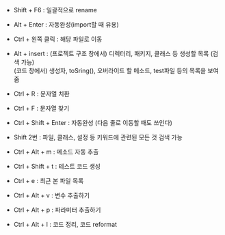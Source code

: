 - Shift + F6 : 일괄적으로 rename

  

- Alt + Enter : 자동완성(import할 때 유용)

 

- Ctrl + 왼쪽 클릭 : 해당 파일로 이동



- Alt + insert : (프로젝트 구조 창에서) 디렉터리, 패키지, 클래스 등 생성할 목록 (검색 가능)  
                 (코드 창에서) 생성자, toSring(), 오버라이드 할 메소드, test파일 등의 목록을 보여줌
                 
         
         
- Ctrl + R : 문자열 치환



- Ctrl + F : 문자열 찾기



- Ctrl + Shift + Enter : 자동완성 (다음 줄로 이동할 때도 쓰인다)



- Shift 2번 : 파일, 클래스, 설정 등 키워드에 관련된 모든 것 검색 가능


- Ctrl + Alt + m : 메소드 자동 추출


- Ctrl + Shift + t : 테스트 코드 생성


- Ctrl + e : 최근 본 파일 목록

- Ctrl + Alt + v : 변수 추출하기

- Ctrl + Alt + p : 파라미터 추출하기

- Ctrl + Alt + l : 코드 정리, 코드 reformat
